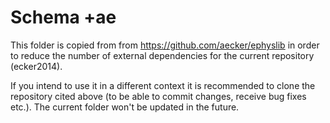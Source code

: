 Schema +ae
==========

This folder is copied from from https://github.com/aecker/ephyslib in
order to reduce the number of external dependencies for the current
repository (ecker2014).

If you intend to use it in a different context it is recommended to clone
the repository cited above (to be able to commit changes, receive bug fixes
etc.). The current folder won't be updated in the future.
